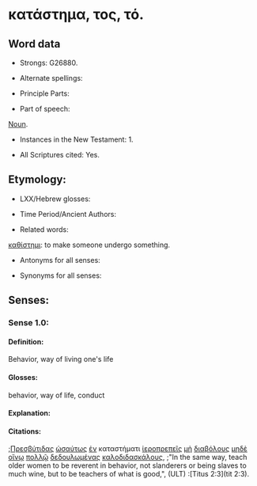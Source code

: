 # κατάστημα, τος, τό.

<!-- Status: S2=Needs2ndReview -->
<!-- Lexica used for edits: BDAG, FFM, LN, BN, A-S -->

## Word data

* Strongs: G26880.


* Alternate spellings:

* Principle Parts: 

* Part of speech: 

[Noun](http://ugg.readthedocs.io/en/latest/noun.html).

* Instances in the New Testament: 1.

* All Scriptures cited: Yes.

## Etymology: 

* LXX/Hebrew glosses: 

* Time Period/Ancient Authors: 

* Related words: 

[καθίστημι](../G25250/01.md): to make someone undergo something.

* Antonyms for all senses:

* Synonyms for all senses: 

## Senses:

### Sense 1.0:

#### Definition: 

Behavior, way of living one's life

#### Glosses:

behavior, way of life, conduct

#### Explanation:

#### Citations:

;[Πρεσβύτιδας](../G42470/01.md) [ὡσαύτως](../G56150/01.md) [ἐν](../G17220/01.md) καταστήματι [ἱεροπρεπεῖς](../G24120/01.md) [μὴ](../G33610/01.md) [διαβόλους](../G12280/01.md) [μηδὲ](../G33660/01.md) [οἴνῳ](../G36310/01.md) [πολλῷ](../G41830/01.md) [δεδουλωμένας](../G14020/01.md) [καλοδιδασκάλους](../G25670/01.md), 
;"In the same way, teach older women to be reverent in behavior, not slanderers or being slaves to much wine, but to be teachers of what is good,",  (ULT)
:[Titus 2:3](tit 2:3).
